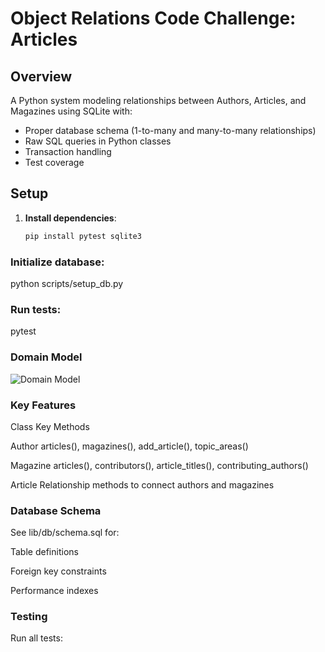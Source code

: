 # Object Relations Code Challenge: Articles

## Overview
A Python system modeling relationships between Authors, Articles, and Magazines using SQLite with:
- Proper database schema (1-to-many and many-to-many relationships)
- Raw SQL queries in Python classes
- Transaction handling
- Test coverage

## Setup
1. **Install dependencies**:
   ```bash
   pip install pytest sqlite3

### Initialize database:

python scripts/setup_db.py

### Run tests:
pytest

### Domain Model

![Domain Model](https://i.imgur.com/SOSGjF6.png)


### Key Features
Class	 Key Methods

Author	articles(), magazines(), add_article(), topic_areas()

Magazine	articles(), contributors(), article_titles(), contributing_authors()

Article	Relationship methods to connect authors and magazines

### Database Schema
See lib/db/schema.sql for:

Table definitions

Foreign key constraints

Performance indexes

### Testing
Run all tests:

